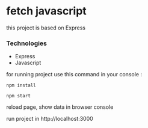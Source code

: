# fetch javascript

this project is based on Express 

### Technologies
- Express
- Javascript

for running project use this command in your console :

```
npm install
```
```
npm start
```


reload page, show data in browser console

run project in http://localhost:3000